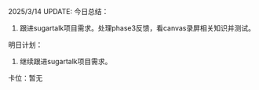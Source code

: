 2025/3/14 UPDATE:
今日总结：
1. 跟进sugartalk项目需求。处理phase3反馈，看canvas录屏相关知识并测试。

明日计划：
1. 继续跟进sugartalk项目需求。

卡位：暂无